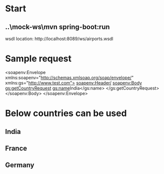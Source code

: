 # Start
## ..\mock-ws\mvn spring-boot:run

wsdl location: http://localhost:8089/ws/airports.wsdl

# Sample request

<soapenv:Envelope xmlns:soapenv="http://schemas.xmlsoap.org/soap/envelope/" xmlns:gs="http://www.test.com">
   <soapenv:Header/>
   <soapenv:Body>
      <gs:getCountryRequest>
         <gs:name>India</gs:name>
      </gs:getCountryRequest>
   </soapenv:Body>
</soapenv:Envelope>

# Below countries can be used
## India
## France
## Germany
